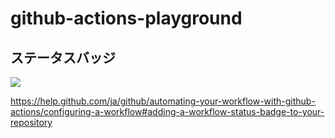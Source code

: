 # github-actions-playground

## ステータスバッジ

![](https://github.com/t3yamoto/github-actions-playground/workflows/CI/badge.svg)

https://help.github.com/ja/github/automating-your-workflow-with-github-actions/configuring-a-workflow#adding-a-workflow-status-badge-to-your-repository
